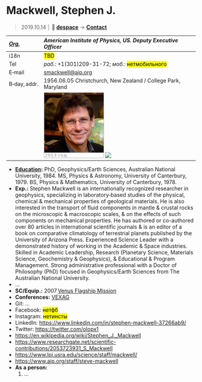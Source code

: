 # Mackwell, Stephen J.
> 2019.10.14 ┊ **🚀 [despace](index.md)** → **[Contact](contact.md)**

|*[Org.](contact.md)*|*American Institute of Physics, US. Deputy Executive Officer*|
|:--|:--|
|i18n| <mark>TBD</mark> |
|Tel| *раб.:* +1(301)209-31-72; *моб.:* <mark>нетмобильного</mark> |
|E‑mail| <smackwell@aip.org> |
|B‑day, addr.| 1956.06.05 Christchurch, New Zealand / College Park, Maryland |
|| [![](f/contact/m/mackwell_001_photo_thumb.jpg)](f/contact/m/mackwell_001_photo.jpg) [![](f/contact//_001_sign_thumb.jpg)](f/contact//_001_sign.png) |

   - **[Education](edu.md):** PhD, Geophysics/Earth Sciences, Australian National University, 1984. MS, Physics & Astronomy, University of Canterbury, 1979. BS, Physics & Mathematics, University of Canterbury, 1978.
   - **Exp.:** Stephen Mackwell is an internationally recognized researcher in geophysics, specializing in laboratory‑based studies of the physical, chemical & mechanical properties of geological materials. He is also interested in the transport of fluid components in mantle & crustal rocks on the microscopic & macroscopic scales, & on the effects of such components on mechanical properties. He has authored or co-authored over 80 articles in international scientific journals & is an editor of a book on comparative climatology of terrestrial planets published by the University of Arizona Press. Experienced Science Leader with a demonstrated history of working in the Academic & Space industries. Skilled in Academic Leadership, Research (Planetary Science, Materials Science, Geochemistry & Geophysics), & Educational & Program Management. Strong administrative professional with a Doctor of Philosophy (PhD) focused in Geophysics/Earth Sciences from The Australian National University.
   - …
   - **SC/Equip.:** 2007 [Venus Flagship Mission](venus_flagship_mission.md)
   - **Conferences:** [VEXAG](vexag.md)
   - Git: …
   - Facebook: <mark>нетфб</mark>
   - Instagram: <mark>нетинсты</mark>
   - LinkedIn: <https://www.linkedin.com/in/stephen-mackwell-37266ab9/>
   - Twitter: <https://twitter.com/olopx1>
   - <https://en.wikipedia.org/wiki/Stephen_J._Mackwell>
   - <https://www.researchgate.net/scientific-contributions/2053723931_S_Mackwell>
   - <https://www.lpi.usra.edu/science/staff/mackwell/>
   - <https://www.aip.org/staff/steve-mackwell>
   - **As a person:**
      1. …
